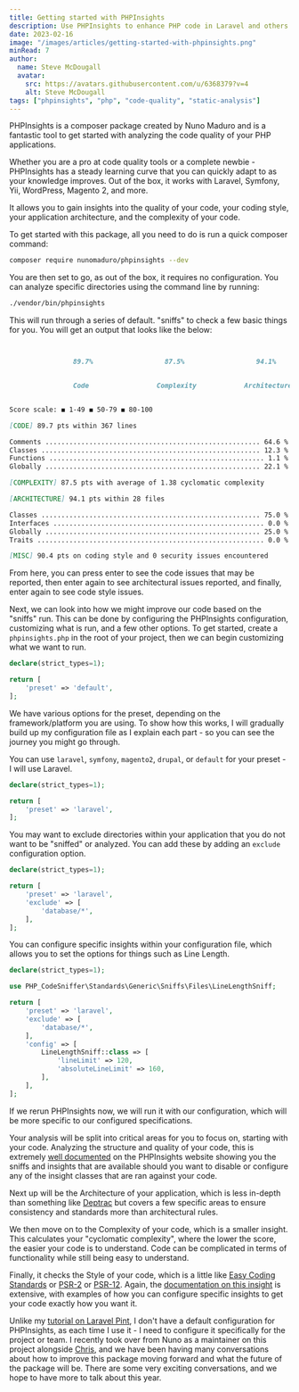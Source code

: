 ```yaml
---
title: Getting started with PHPInsights
description: Use PHPInsights to enhance PHP code in Laravel and others - A guide to optimal code style and architecture.
date: 2023-02-16
image: "/images/articles/getting-started-with-phpinsights.png"
minRead: 7
author:
  name: Steve McDougall
  avatar:
    src: https://avatars.githubusercontent.com/u/6368379?v=4
    alt: Steve McDougall
tags: ["phpinsights", "php", "code-quality", "static-analysis"]
---
```


PHPInsights is a composer package created by Nuno Maduro and is a fantastic tool to get started with analyzing the code quality of your PHP applications.

Whether you are a pro at code quality tools or a complete newbie - PHPInsights has a steady learning curve that you can quickly adapt to as your knowledge improves. Out of the box, it works with Laravel, Symfony, Yii, WordPress, Magento 2, and more.

It allows you to gain insights into the quality of your code, your coding style, your application architecture, and the complexity of your code.

To get started with this package, all you need to do is run a quick composer command:

```bash
composer require nunomaduro/phpinsights --dev
```

You are then set to go, as out of the box, it requires no configuration. You can analyze specific directories using the command line by running:

```bash
./vendor/bin/phpinsights
```

This will run through a series of default. "sniffs" to check a few basic things for you. You will get an output that looks like the below:

```markdown


                89.7%                  87.5%                  94.1%                  90.4%


                Code                 Complexity            Architecture              Style


Score scale: ◼ 1-49 ◼ 50-79 ◼ 80-100

[CODE] 89.7 pts within 367 lines

Comments ...................................................... 64.6 %
Classes ....................................................... 12.3 %
Functions ...................................................... 1.1 %
Globally ...................................................... 22.1 %

[COMPLEXITY] 87.5 pts with average of 1.38 cyclomatic complexity

[ARCHITECTURE] 94.1 pts within 28 files

Classes ....................................................... 75.0 %
Interfaces ..................................................... 0.0 %
Globally ...................................................... 25.0 %
Traits ......................................................... 0.0 %

[MISC] 90.4 pts on coding style and 0 security issues encountered
```

From here, you can press enter to see the code issues that may be reported, then enter again to see architectural issues reported, and finally, enter again to see code style issues.

Next, we can look into how we might improve our code based on the "sniffs" run. This can be done by configuring the PHPInsights configuration, customizing what is run, and a few other options. To get started, create a `phpinsights.php` in the root of your project, then we can begin customizing what we want to run.

```php
declare(strict_types=1);

return [
    'preset' => 'default',
];
```

We have various options for the preset, depending on the framework/platform you are using. To show how this works, I will gradually build up my configuration file as I explain each part - so you can see the journey you might go through.

You can use `laravel`, `symfony`, `magento2`, `drupal`, or `default` for your preset - I will use Laravel.

```php
declare(strict_types=1);

return [
    'preset' => 'laravel',
];
```

You may want to exclude directories within your application that you do not want to be "sniffed" or analyzed. You can add these by adding an `exclude` configuration option.

```php
declare(strict_types=1);

return [
    'preset' => 'laravel',
    'exclude' => [
        'database/*',
    ],
];
```

You can configure specific insights within your configuration file, which allows you to set the options for things such as Line Length.

```php
declare(strict_types=1);

use PHP_CodeSniffer\Standards\Generic\Sniffs\Files\LineLengthSniff;

return [
    'preset' => 'laravel',
    'exclude' => [
        'database/*',
    ],
    'config' => [
        LineLengthSniff::class => [
            'lineLimit' => 120,
            'absoluteLineLimit' => 160,
        ],
    ],
];
```

If we rerun PHPInsights now, we will run it with our configuration, which will be more specific to our configured specifications.

Your analysis will be split into critical areas for you to focus on, starting with your code. Analyzing the structure and quality of your code, this is extremely [well documented](https://phpinsights.com/insights/code.html#forbidden-public-property) on the PHPInsights website showing you the sniffs and insights that are available should you want to disable or configure any of the insight classes that are ran against your code.

Next up will be the Architecture of your application, which is less in-depth than something like [Deptrac](https://qossmic.github.io/deptrac/) but covers a few specific areas to ensure consistency and standards more than architectural rules.

We then move on to the Complexity of your code, which is a smaller insight. This calculates your "cyclomatic complexity", where the lower the score, the easier your code is to understand. Code can be complicated in terms of functionality while still being easy to understand.

Finally, it checks the Style of your code, which is a little like [Easy Coding Standards](https://github.com/easy-coding-standard/easy-coding-standard) or [PSR-2](https://www.php-fig.org/psr/psr-2/) or [PSR-12](https://www.php-fig.org/psr/psr-12/). Again, the [documentation on this insight](https://phpinsights.com/insights/style.html#function-closing-brace) is extensive, with examples of how you can configure specific insights to get your code exactly how you want it.

Unlike my [tutorial on Laravel Pint](https://laravel-news.com/configuring-laravel-pint), I don't have a default configuration for PHPInsights, as each time I use it - I need to configure it specifically for the project or team. I recently took over from Nuno as a maintainer on this project alongside [Chris](https://twitter.com/cmgmyr), and we have been having many conversations about how to improve this package moving forward and what the future of the package will be. There are some very exciting conversations, and we hope to have more to talk about this year.
